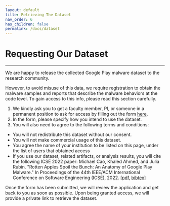 ```yaml
---
layout: default
title: Retrieving The Dataset
nav_order: 6
has_children: false
permalink: /docs/dataset
---
```


# Requesting Our Dataset
---

We are happy to release the collected Google Play malware dataset to the research community. 

However, to avoid misuse of this data, we require registration to obtain the malware samples and reports that describe the malware behaviors at the code level. To gain access to this info, please read this section carefully.

1. We kindly ask you to get a faculty member, PI, or someone in a permanent position to ask for access by filling out the form [here](https://forms.gle/DvUR2eh7tpi8NAtU6).
2. In the form, please specify how you intend to use the dataset. 
3. You will also need to agree to the following terms and conditions:

* You will not redistribute this dataset without our consent.
* You will not make commercial usage of this dataset.
* You agree the name of your institution to be listed on this page, under the list of users that obtained access
* If you use our dataset, related artifacts, or analysis results, you will cite the following ICSE 2022 paper: Michael Cao, Khaled Ahmed, and Julia Rubin. "Rotten Apples Spoil the Bunch: An Anatomy of Google Play Malware." In Proceedings of the 44th IEEE/ACM International Conference on Software Engineering (ICSE), 2022. \[[pdf](https://people.ece.ubc.ca/mjulia/publications/GooglePlayMalware_2022.pdf), [bibtex](/assets/data/googleplaymalware.bib)\]

Once the form has been submitted, we will review the application and get back to you as soon as possible. Upon being granted access, we will provide a private link to retrieve the dataset.
